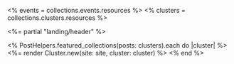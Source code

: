 ---
---
<% events = collections.events.resources %>
<% clusters = collections.clusters.resources %>

<%= partial "landing/header" %>
<main class="min-w-[260px] max-w-[260px] md:min-w-[1550px] md:max-w-[1550px] mx-auto mt-[40px]">
  <% PostHelpers.featured_collections(posts: clusters).each do |cluster| %>
    <%= render Cluster.new(site: site, cluster: cluster) %>
  <% end %>

</main>